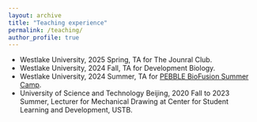 ```yaml
---
layout: archive
title: "Teaching experience"
permalink: /teaching/
author_profile: true
---
```

  + Westlake University, 2025 Spring, TA for The Jounral Club.
  + Westlake University, 2024 Fall, TA for Development Biology.
  + Westlake University, 2024 Summer, TA for [PEBBLE BioFusion Summer Camp](https://cis.westlake.edu.cn/en/info/1033/1052.htm).
  + University of Science and Technology Beijing, 2020 Fall to 2023 Summer, Lecturer for Mechanical Drawing at Center for Student Learning and Development, USTB.